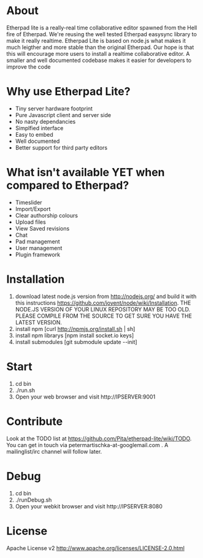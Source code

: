# About
Etherpad lite is a really-real time collaborative editor spawned from the Hell fire of Etherpad. 
We're reusing the well tested Etherpad easysync library to make it really realtime. Etherpad Lite 
is based on node.js what makes it much leigther and more stable than the original Etherpad. Our hope 
is that this will encourage more users to install a realtime collaborative editor. A smaller and well 
documented codebase makes it easier for developers to improve the code

# Why use Etherpad Lite?
* Tiny server hardware footprint
* Pure Javascript client and server side
* No nasty dependancies
* Simplfied interface 
* Easy to embed
* Well documented
* Better support for third party editors

# What isn't available YET when compared to Etherpad?
* Timeslider
* Import/Export
* Clear authorship colours
* Upload files
* View Saved revisions
* Chat
* Pad management
* User management
* Plugin framework

# Installation
1. download latest node.js version from <http://nodejs.org/> and build it with this instructions <https://github.com/joyent/node/wiki/Installation>. THE NODE.JS VERSION OF YOUR LINUX REPOSITORY MAY BE TOO OLD. PLEASE COMPILE FROM THE SOURCE TO GET SURE YOU HAVE THE LATEST VERSION.
2. install npm [curl http://npmjs.org/install.sh | sh]
3. install npm librarys [npm install socket.io keys]
4. install submodules [git submodule update --init]

# Start
1. cd bin
2. ./run.sh
3. Open your web browser and visit http://IPSERVER:9001

# Contribute
Look at the TODO list at <https://github.com/Pita/etherpad-lite/wiki/TODO>.
You can get in touch via petermartischka-at-googlemail.com . 
A mailinglist/irc channel will follow later.

# Debug
1. cd bin
2. ./runDebug.sh
3. Open your webkit browser and visit http://IPSERVER:8080

# License
Apache License v2 <http://www.apache.org/licenses/LICENSE-2.0.html>


